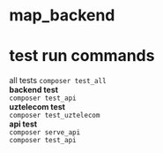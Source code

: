 # map_backend
# test run commands
all tests
``composer test_all``<br/>
<b>backend test</b><br/>
``composer test_api``<br/>
<b>uztelecom test</b><br/>
``composer test_uztelecom``<br/>
<b>api test</b> <br/>
``composer serve_api``<br/>
``composer test_api``<br/>